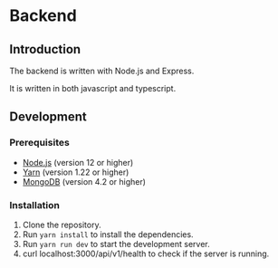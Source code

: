 # Backend

## Introduction

The backend is written with Node.js and Express.

It is written in both javascript and typescript. 

## Development

### Prerequisites

- [Node.js](https://nodejs.org/en/) (version 12 or higher)
- [Yarn](https://yarnpkg.com/) (version 1.22 or higher)
- [MongoDB](https://www.mongodb.com/) (version 4.2 or higher)

### Installation

1. Clone the repository.
2. Run `yarn install` to install the dependencies.
3. Run `yarn run dev` to start the development server.
4. curl localhost:3000/api/v1/health to check if the server is running.

